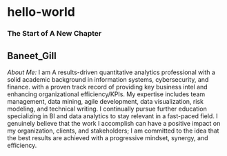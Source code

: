# hello-world
### The Start of A New Chapter
## Baneet_Gill
*About Me:*
I am A results-driven quantitative analytics professional with a solid academic background in information systems, cybersecurity, and finance. with a proven track record of providing key business intel and enhancing organizational efficiency/KPIs. My expertise includes team management, data mining, agile development, data visualization, risk modeling, and technical writing. I continually pursue further education specializing in BI and data analytics to stay relevant in a fast-paced field.
  I genuinely believe that the work I accomplish can have a positive impact on my organization, clients, and stakeholders; I am committed to the idea that the best results are achieved with a progressive mindset, synergy, and efficiency.
